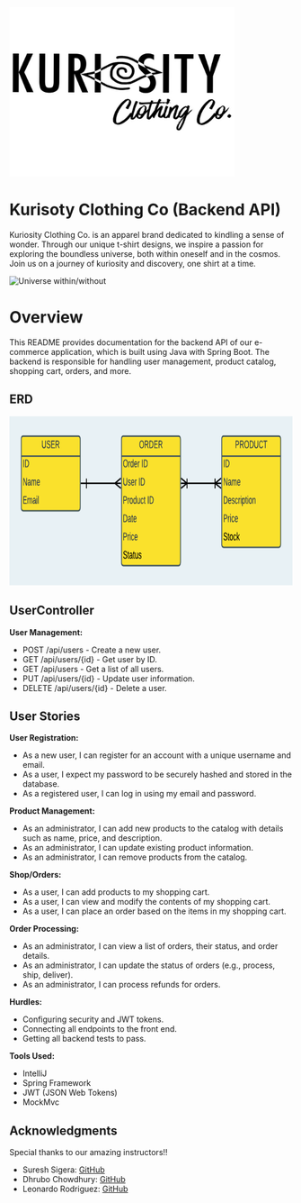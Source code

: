 <img src="kcc_logo.PNG" alt="KCC Logo" width="400" height="300">

# Kurisoty Clothing Co (Backend API)
Kuriosity Clothing Co. is an apparel brand dedicated to kindling a sense of wonder. Through our unique t-shirt designs, we inspire a passion for exploring the boundless universe, both within oneself and in the cosmos. Join us on a journey of kuriosity and discovery, one shirt at a time.

<img src="https://media.giphy.com/media/Swytr5ngUDfDwtXKOz/giphy.gif" alt="Universe within/without" width="290" height="350">

# Overview
This README provides documentation for the backend API of our e-commerce application, which is built using Java with Spring Boot. The backend is responsible for handling user management, product catalog, shopping cart, orders, and more.

## ERD
<img src="kcc_erd.png" alt="KCC ERD" width="800" height="300">

## UserController
**User Management:**
- POST /api/users - Create a new user.
- GET /api/users/{id} - Get user by ID.
- GET /api/users - Get a list of all users.
- PUT /api/users/{id} - Update user information.
- DELETE /api/users/{id} - Delete a user.

## User Stories

**User Registration:**
- As a new user, I can register for an account with a unique username and email.
- As a user, I expect my password to be securely hashed and stored in the database.
- As a registered user, I can log in using my email and password.

**Product Management:**
- As an administrator, I can add new products to the catalog with details such as name, price, and description.
- As an administrator, I can update existing product information.
- As an administrator, I can remove products from the catalog.

**Shop/Orders:**
- As a user, I can add products to my shopping cart.
- As a user, I can view and modify the contents of my shopping cart.
- As a user, I can place an order based on the items in my shopping cart.

**Order Processing:**
- As an administrator, I can view a list of orders, their status, and order details.
- As an administrator, I can update the status of orders (e.g., process, ship, deliver).
- As an administrator, I can process refunds for orders.

**Hurdles:**
- Configuring security and JWT tokens.
- Connecting all endpoints to the front end.
- Getting all backend tests to pass.

**Tools Used:**
- IntelliJ
- Spring Framework
- JWT (JSON Web Tokens)
- MockMvc

## Acknowledgments
Special thanks to our amazing instructors!!
- Suresh Sigera: [GitHub](https://github.com/sureshmelvinsigera)
- Dhrubo Chowdhury: [GitHub](https://github.com/Dhrubo-Chowdhury)
- Leonardo Rodriguez: [GitHub](https://github.com/LRodriguez92)
